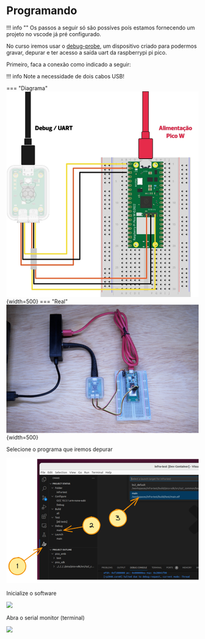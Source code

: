 # Programando

!!! info ""
    Os passos a seguir só são possíves poís estamos fornecendo um projeto no vscode já pré configurado. 

No curso iremos usar o [debug-probe](https://www.raspberrypi.com/documentation/microcontrollers/debug-probe.html), um dispositivo criado para podermos gravar, depurar e ter acesso a saída uart da raspberrypi pi pico.

Primeiro, faca a conexão como indicado a seguir:

!!! info
    Note a necessidade de dois cabos USB!
    
=== "Diagrama"
    ![](imgs/pico-probe.png){width=500}
=== "Real"
    ![](imgs/pico-probe-real.jpeg){width=500}

Selecione o programa que iremos depurar

![](/imgs/config-debug.png)

Inicialize o software

![](/site/imgs/config-run.png)

Abra o serial monitor (terminal)

![](/site/imgs/config-serial.png)
